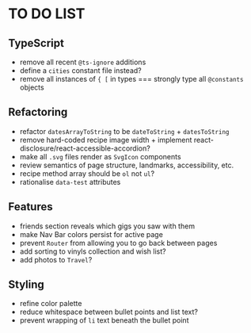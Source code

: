 # TO DO LIST

## TypeScript

- remove all recent `@ts-ignore` additions
- define a `cities` constant file instead?
- remove all instances of `{ [` in types === strongly type all `@constants` objects

## Refactoring

- refactor `datesArrayToString` to be `dateToString` + `datesToString`
- remove hard-coded recipe image width + implement react-disclosure/react-accessible-accordion?
- make all `.svg` files render as `SvgIcon` components
- review semantics of page structure, landmarks, accessibility, etc.
- recipe method array should be `ol` not `ul`?
- rationalise `data-test` attributes

## Features

- friends section reveals which gigs you saw with them
- make Nav Bar colors persist for active page
- prevent `Router` from allowing you to go back between pages
- add sorting to vinyls collection and wish list?
- add photos to `Travel`?

## Styling

- refine color palette
- reduce whitespace between bullet points and list text?
- prevent wrapping of `li` text beneath the bullet point

